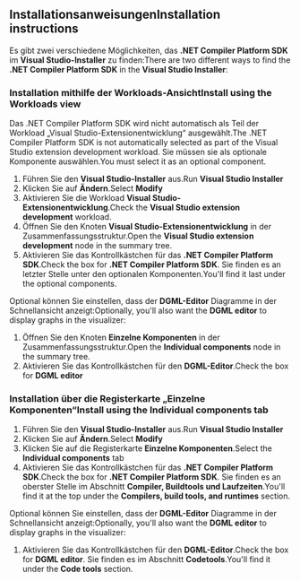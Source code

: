 ## <a name="installation-instructions"></a><span data-ttu-id="dd15e-101">Installationsanweisungen</span><span class="sxs-lookup"><span data-stu-id="dd15e-101">Installation instructions</span></span> 

<span data-ttu-id="dd15e-102">Es gibt zwei verschiedene Möglichkeiten, das **.NET Compiler Platform SDK** im **Visual Studio-Installer** zu finden:</span><span class="sxs-lookup"><span data-stu-id="dd15e-102">There are two different ways to find the **.NET Compiler Platform SDK** in the **Visual Studio Installer**:</span></span>

### <a name="install-using-the-workloads-view"></a><span data-ttu-id="dd15e-103">Installation mithilfe der Workloads-Ansicht</span><span class="sxs-lookup"><span data-stu-id="dd15e-103">Install using the Workloads view</span></span>

<span data-ttu-id="dd15e-104">Das .NET Compiler Platform SDK wird nicht automatisch als Teil der Workload „Visual Studio-Extensionentwicklung“ ausgewählt.</span><span class="sxs-lookup"><span data-stu-id="dd15e-104">The .NET Compiler Platform SDK is not automatically selected as part of the Visual Studio extension development workload.</span></span> <span data-ttu-id="dd15e-105">Sie müssen sie als optionale Komponente auswählen.</span><span class="sxs-lookup"><span data-stu-id="dd15e-105">You must select it as an optional component.</span></span>

1. <span data-ttu-id="dd15e-106">Führen Sie den **Visual Studio-Installer** aus.</span><span class="sxs-lookup"><span data-stu-id="dd15e-106">Run **Visual Studio Installer**</span></span> 
1. <span data-ttu-id="dd15e-107">Klicken Sie auf **Ändern**.</span><span class="sxs-lookup"><span data-stu-id="dd15e-107">Select **Modify**</span></span> 
1. <span data-ttu-id="dd15e-108">Aktivieren Sie die Workload **Visual Studio-Extensionentwicklung**.</span><span class="sxs-lookup"><span data-stu-id="dd15e-108">Check the **Visual Studio extension development** workload.</span></span>
1. <span data-ttu-id="dd15e-109">Öffnen Sie den Knoten **Visual Studio-Extensionentwicklung** in der Zusammenfassungsstruktur.</span><span class="sxs-lookup"><span data-stu-id="dd15e-109">Open the **Visual Studio extension development** node in the summary tree.</span></span>
1. <span data-ttu-id="dd15e-110">Aktivieren Sie das Kontrollkästchen für das **.NET Compiler Platform SDK**.</span><span class="sxs-lookup"><span data-stu-id="dd15e-110">Check the box for **.NET Compiler Platform SDK**.</span></span> <span data-ttu-id="dd15e-111">Sie finden es an letzter Stelle unter den optionalen Komponenten.</span><span class="sxs-lookup"><span data-stu-id="dd15e-111">You'll find it last under the optional components.</span></span>

<span data-ttu-id="dd15e-112">Optional können Sie einstellen, dass der **DGML-Editor** Diagramme in der Schnellansicht anzeigt:</span><span class="sxs-lookup"><span data-stu-id="dd15e-112">Optionally, you'll also want the **DGML editor** to display graphs in the visualizer:</span></span>

1. <span data-ttu-id="dd15e-113">Öffnen Sie den Knoten **Einzelne Komponenten** in der Zusammenfassungsstruktur.</span><span class="sxs-lookup"><span data-stu-id="dd15e-113">Open the **Individual components** node in the summary tree.</span></span>
1. <span data-ttu-id="dd15e-114">Aktivieren Sie das Kontrollkästchen für den **DGML-Editor**.</span><span class="sxs-lookup"><span data-stu-id="dd15e-114">Check the box for **DGML editor**</span></span>

### <a name="install-using-the-individual-components-tab"></a><span data-ttu-id="dd15e-115">Installation über die Registerkarte „Einzelne Komponenten“</span><span class="sxs-lookup"><span data-stu-id="dd15e-115">Install using the Individual components tab</span></span>

1. <span data-ttu-id="dd15e-116">Führen Sie den **Visual Studio-Installer** aus.</span><span class="sxs-lookup"><span data-stu-id="dd15e-116">Run **Visual Studio Installer**</span></span> 
1. <span data-ttu-id="dd15e-117">Klicken Sie auf **Ändern**.</span><span class="sxs-lookup"><span data-stu-id="dd15e-117">Select **Modify**</span></span> 
1. <span data-ttu-id="dd15e-118">Klicken Sie auf die Registerkarte **Einzelne Komponenten**.</span><span class="sxs-lookup"><span data-stu-id="dd15e-118">Select the **Individual components** tab</span></span> 
1. <span data-ttu-id="dd15e-119">Aktivieren Sie das Kontrollkästchen für das **.NET Compiler Platform SDK**.</span><span class="sxs-lookup"><span data-stu-id="dd15e-119">Check the box for **.NET Compiler Platform SDK**.</span></span> <span data-ttu-id="dd15e-120">Sie finden es an oberster Stelle im Abschnitt **Compiler, Buildtools und Laufzeiten**.</span><span class="sxs-lookup"><span data-stu-id="dd15e-120">You'll find it at the top under the **Compilers, build tools, and runtimes** section.</span></span>

<span data-ttu-id="dd15e-121">Optional können Sie einstellen, dass der **DGML-Editor** Diagramme in der Schnellansicht anzeigt:</span><span class="sxs-lookup"><span data-stu-id="dd15e-121">Optionally, you'll also want the **DGML editor** to display graphs in the visualizer:</span></span>

1. <span data-ttu-id="dd15e-122">Aktivieren Sie das Kontrollkästchen für den **DGML-Editor**.</span><span class="sxs-lookup"><span data-stu-id="dd15e-122">Check the box for **DGML editor**.</span></span> <span data-ttu-id="dd15e-123">Sie finden es im Abschnitt **Codetools**.</span><span class="sxs-lookup"><span data-stu-id="dd15e-123">You'll find it under the **Code tools** section.</span></span>
